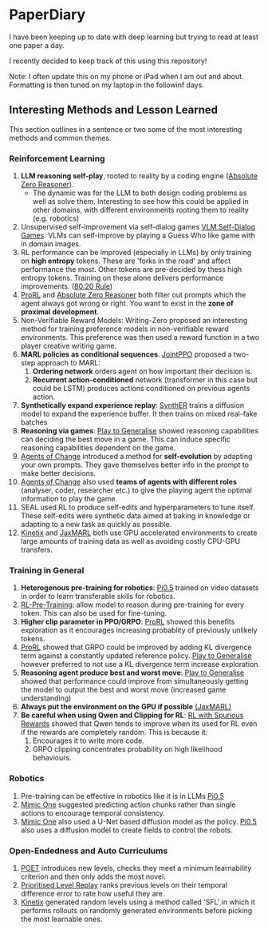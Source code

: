 # PaperDiary
I have been keeping up to date with deep learning but trying to read at least one paper a day.

I recently decided to keep track of this using this repository!

Note: I often update this on my phone or iPad when I am out and about. Formatting is then tuned on my laptop
in the followinf days.

## Interesting Methods and Lesson Learned
This section outlines in a sentence or two some of the most interesting methods and common themes.

### Reinforcement Learning
1. **LLM reasoning self-play**, rooted to reality by a coding engine ([Absolute Zero Reasoner](May%202025/23rdMayAbsoluteZeroReasoner.md)).
    - The dynamic was for the LLM to both design coding problems as well as solve them. Interesting to see how this 
      could be applied in other domains, with different environments rooting them to reality (e.g. robotics)
2. Unsupervised self-improvement via self-dialog games [VLM Self-Dialog Games](May%202025/26thMaySelfDialogueGames.md). VLMs can self-improve by playing a
Guess Who like game with in domain images. 
3. RL performance can be improved (especially in LLMs) by only training on **high entropy** tokens.
These are 'forks in the road' and affect performance the most. Other tokens are pre-decided by thess high entropy tokens.
Training on these alone delivers performance improvements. ([80:20 Rule](June%202025/11thJuneTokenEntropyRLVR.md))
4. [ProRL](June%202025/4thJuneProlongedRL.md) and [Absolute Zero Reasoner](May%202025/23rdMayAbsoluteZeroReasoner.md) both filter out prompts which the agent always got wrong or right.
You want to exist in the **zone of proximal development**.
5. Non-Verifiable Reward Models: Writing-Zero proposed an interesting method for training preference models in non-verifiable reward 
environments. This preference was then used a reward function in a two player creative writing game.
6. **MARL policies as conditional sequences**. [JointPPO](May%202025/28thMayJointPPO.md) proposed a two-step approach to MARL: 
    1) **Ordering network** orders agent on how important their decision is.
    2) **Recurrent action-conditioned** network (transformer in this case but could be LSTM) produces actions conditioned on previous agents action.
7. **Synthetically expand experience replay**: [SynthER](May%202025/29thMaySynthER.md) trains a diffusion model to expand the experience buffer. It then trains on mixed real-fake batches
8. **Reasoning via games**: [Play to Generalise](June%202025/16thJuneReasoningThroughGames.md) showed reasoning capabilities can deciding the best move in a game. This 
can induce specific reasoning capabilities dependent on the game.
9. [Agents of Change](June%202025/20thJuneLLMsForStrategicPlanning.md) introduced a method for **self-evolution** by adapting your own prompts. They gave themselves better info in the prompt to make better decisions.
10. [Agents of Change](June%202025/20thJuneLLMsForStrategicPlanning.md)  also used **teams of agents with different roles** (analyser, coder, researcher etc.) to give the playing agent the optimal information to play the game.
11. SEAL used RL to produce self-edits and hyperparameters to tune itself. These self-edits were synthetic data aimed at baking in knowledge or adapting to a new task as quickly as possible.
12. [Kinetix](June%202025/21stJuneKInetixGenerealRL.md) and [JaxMARL](June%202025/5thJuneJaxMARL.md) both use GPU accelerated environments to create large amounts of training data as well as avoiding costly CPU-GPU transfers.


### Training in General
1. **Heterogenous pre-training for robotics**: [Pi0.5](May%202025/24thMayPi0.5VLA.md) trained on video datasets in order to learn transferable skills for robotics.
2. [RL-Pre-Training](June%202025/10thJuneRLPretraining.md): allow model to reason during pre-training for every token. This can also be used for fine-tuning.
3. **Higher clip parameter in PPO/GRPO**: [ProRL](June%202025/4thJuneProlongedRL.md) showed this benefits exploration as it encourages increasing probablity of previously unlikely tokens.
4. [ProRL](June%202025/4thJuneProlongedRL.md) showed that GRPO could be improved by adding KL divergence term against a constantly updated reference policy. 
[Play to Generalise](June%202025/16thJuneReasoningThroughGames.md) however preferred to not use a KL divergence term increase exploration.
5. **Reasoning agent produce best and worst move**: [Play to Generalise](June%202025/16thJuneReasoningThroughGames.md) showed that performance could improve from 
simultaneously getting the model to output the best and worst move (increased game understanding)
6. **Always put the environment on the GPU if possible** [(JaxMARL)](June%202025/5thJuneJaxMARL.md)
7. **Be careful when using Qwen and Clipping for RL**: [RL with Spurious Rewards](June%202025/3rdJuneSpuriousRewardsRL.md) showed that Qwen
tends to improve when its used for RL even if the rewards are completely random. This is because it:
   1. Encourages it to write more code.
   2. GRPO clipping concentrates probability on high likelihood behaviours.

### Robotics
1. Pre-training can be effective in robotics like it is in LLMs [Pi0.5](May%202025/24thMayPi0.5VLA.md)
2. [Mimic One](June%202025/17thJuneMimicOneDexterousHand.md) suggested predicting action chunks rather than single actions to encourage
temporal consistency.
3. [Mimic One](June%202025/17thJuneMimicOneDexterousHand.md) also used a U-Net based diffusion model as the policy.
[Pi0.5](May%202025/24thMayPi0.5VLA.md) also uses a diffusion model to create fields to control the robots.

### Open-Endedness and Auto Curriculums
1. [POET](June%202025/9thJunePOETOpenEndedLearning.md) introduces new levels, checks they meet a minimum learnability criterion and then only adds the most novel.
2. [Prioritised Level Replay](June%202025/18thJunePrioritisedLevekReplay.md) ranks previous levels on their temporal difference error to rate how useful they are.
3. [Kinetix](June%202025/21stJuneKInetixGenerealRL.md) generated random levels using a method called 'SFL' in which it 
performs rollouts on randomly generated environments before picking the most learnable ones.